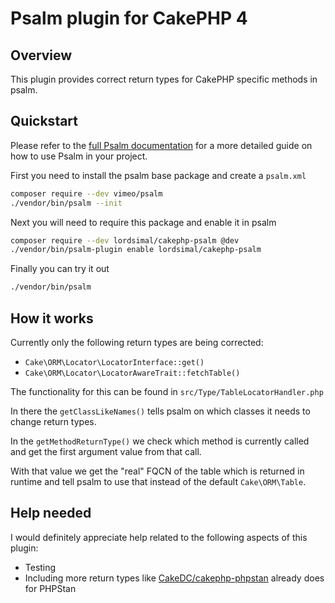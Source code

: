 # Psalm plugin for CakePHP 4

## Overview
This plugin provides correct return types for CakePHP specific methods in psalm.

## Quickstart
Please refer to the [full Psalm documentation](https://psalm.dev/quickstart) for a more detailed guide on
how to use Psalm in your project.

First you need to install the psalm base package and create a `psalm.xml`
```bash
composer require --dev vimeo/psalm
./vendor/bin/psalm --init
```

Next you will need to require this package and enable it in psalm
```bash
composer require --dev lordsimal/cakephp-psalm @dev
./vendor/bin/psalm-plugin enable lordsimal/cakephp-psalm
```

Finally you can try it out
```bash
./vendor/bin/psalm
```

## How it works

Currently only the following return types are being corrected:

* `Cake\ORM\Locator\LocatorInterface::get()`
* `Cake\ORM\Locator\LocatorAwareTrait::fetchTable()`

The functionality for this can be found in `src/Type/TableLocatorHandler.php`

In there the `getClassLikeNames()` tells psalm on which classes it needs to
change return types.

In the `getMethodReturnType()` we check which method is currently called and
get the first argument value from that call.

With that value we get the "real" FQCN of the table which is returned in runtime 
and tell psalm to use that instead of the default `Cake\ORM\Table`.

## Help needed

I would definitely appreciate help related to the following aspects of this plugin:

* Testing
* Including more return types like [CakeDC/cakephp-phpstan](https://github.com/CakeDC/cakephp-phpstan) already does for PHPStan